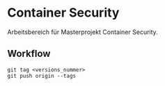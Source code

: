 # Container Security

Arbeitsbereich für Masterprojekt Container Security.

## Workflow

```shell
git tag <versions_nummer>
git push origin --tags
```





  
  
